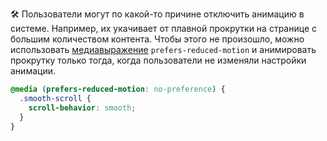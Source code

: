 🛠 Пользователи могут по какой-то причине отключить анимацию в системе. Например, их укачивает от плавной прокрутки на странице с большим количеством контента. Чтобы этого не произошло, можно использовать [медиавыражение](/css/media) `prefers-reduced-motion` и анимировать прокрутку только тогда, когда пользователи не изменяли настройки анимации.

```css
@media (prefers-reduced-motion: no-preference) {
  .smooth-scroll {
    scroll-behavior: smooth;
  }
}
```
